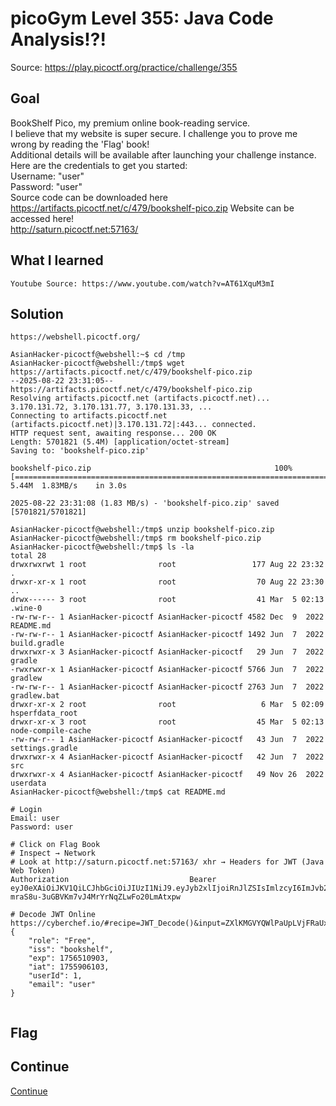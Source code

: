# picoGym Level 355: Java Code Analysis!?!
Source: https://play.picoctf.org/practice/challenge/355

## Goal
BookShelf Pico, my premium online book-reading service.<br>
I believe that my website is super secure. I challenge you to prove me wrong by reading the 'Flag' book!<br>
Additional details will be available after launching your challenge instance.<br>
Here are the credentials to get you started:<br>
Username: "user"<br>
Password: "user"<br>
Source code can be downloaded here<br>
https://artifacts.picoctf.net/c/479/bookshelf-pico.zip
Website can be accessed here!<br>
http://saturn.picoctf.net:57163/

## What I learned
```
Youtube Source: https://www.youtube.com/watch?v=AT61XquM3mI
```

## Solution
```
https://webshell.picoctf.org/

AsianHacker-picoctf@webshell:~$ cd /tmp
AsianHacker-picoctf@webshell:/tmp$ wget https://artifacts.picoctf.net/c/479/bookshelf-pico.zip
--2025-08-22 23:31:05--  https://artifacts.picoctf.net/c/479/bookshelf-pico.zip
Resolving artifacts.picoctf.net (artifacts.picoctf.net)... 3.170.131.72, 3.170.131.77, 3.170.131.33, ...
Connecting to artifacts.picoctf.net (artifacts.picoctf.net)|3.170.131.72|:443... connected.
HTTP request sent, awaiting response... 200 OK
Length: 5701821 (5.4M) [application/octet-stream]
Saving to: 'bookshelf-pico.zip'

bookshelf-pico.zip                                         100%[======================================================================================================================================>]   5.44M  1.83MB/s    in 3.0s    

2025-08-22 23:31:08 (1.83 MB/s) - 'bookshelf-pico.zip' saved [5701821/5701821]

AsianHacker-picoctf@webshell:/tmp$ unzip bookshelf-pico.zip 
AsianHacker-picoctf@webshell:/tmp$ rm bookshelf-pico.zip 
AsianHacker-picoctf@webshell:/tmp$ ls -la
total 28
drwxrwxrwt 1 root                root                 177 Aug 22 23:32 .
drwxr-xr-x 1 root                root                  70 Aug 22 23:30 ..
drwx------ 3 root                root                  41 Mar  5 02:13 .wine-0
-rw-rw-r-- 1 AsianHacker-picoctf AsianHacker-picoctf 4582 Dec  9  2022 README.md
-rw-rw-r-- 1 AsianHacker-picoctf AsianHacker-picoctf 1492 Jun  7  2022 build.gradle
drwxrwxr-x 3 AsianHacker-picoctf AsianHacker-picoctf   29 Jun  7  2022 gradle
-rwxrwxr-x 1 AsianHacker-picoctf AsianHacker-picoctf 5766 Jun  7  2022 gradlew
-rw-rw-r-- 1 AsianHacker-picoctf AsianHacker-picoctf 2763 Jun  7  2022 gradlew.bat
drwxr-xr-x 2 root                root                   6 Mar  5 02:09 hsperfdata_root
drwxr-xr-x 3 root                root                  45 Mar  5 02:13 node-compile-cache
-rw-rw-r-- 1 AsianHacker-picoctf AsianHacker-picoctf   43 Jun  7  2022 settings.gradle
drwxrwxr-x 4 AsianHacker-picoctf AsianHacker-picoctf   42 Jun  7  2022 src
drwxrwxr-x 4 AsianHacker-picoctf AsianHacker-picoctf   49 Nov 26  2022 userdata
AsianHacker-picoctf@webshell:/tmp$ cat README.md 

# Login
Email: user
Password: user

# Click on Flag Book
# Inspect → Network
# Look at http://saturn.picoctf.net:57163/ xhr → Headers for JWT (Java Web Token)
Authorization                           Bearer eyJ0eXAiOiJKV1QiLCJhbGciOiJIUzI1NiJ9.eyJyb2xlIjoiRnJlZSIsImlzcyI6ImJvb2tzaGVsZiIsImV4cCI6MTc1NjUxMDkwMywiaWF0IjoxNzU1OTA2MTAzLCJ1c2VySWQiOjEsImVtYWlsIjoidXNlciJ9.0hWH-mraS8u-3uGBVKm7vJ4MrYrNqZLwFo20LmAtxpw

# Decode JWT Online
https://cyberchef.io/#recipe=JWT_Decode()&input=ZXlKMGVYQWlPaUpLVjFRaUxDSmhiR2NpT2lKSVV6STFOaUo5LmV5SnliMnhsSWpvaVJuSmxaU0lzSW1semN5STZJbUp2YjJ0emFHVnNaaUlzSW1WNGNDSTZNVGMxTmpVeE1Ea3dNeXdpYVdGMElqb3hOelUxT1RBMk1UQXpMQ0oxYzJWeVNXUWlPakVzSW1WdFlXbHNJam9pZFhObGNpSjkuMGhXSC1tcmFTOHUtM3VHQlZLbTd2SjRNcllyTnFaTHdGbzIwTG1BdHhwdw
{
    "role": "Free",
    "iss": "bookshelf",
    "exp": 1756510903,
    "iat": 1755906103,
    "userId": 1,
    "email": "user"
}


```

## Flag


## Continue
[Continue](./picoGym0355.md)